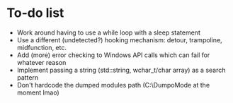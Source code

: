 # To-do list

* Work around having to use a while loop with a sleep statement
* Use a different (undetected?) hooking mechanism: detour, trampoline, midfunction, etc.
* Add (more) error checking to Windows API calls which can fail for whatever reason
* Implement passing a string (std::string, wchar_t/char array) as a search pattern
* Don't hardcode the dumped modules path (C:\DumpoMode at the moment lmao)